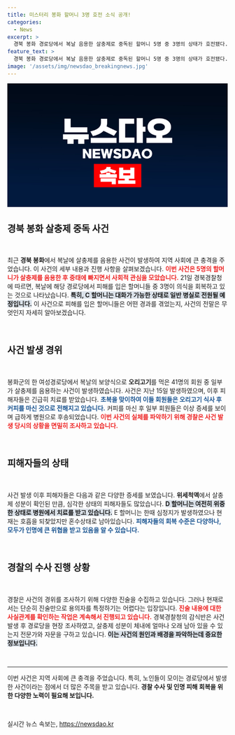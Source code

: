 ```yaml
---
title: 미스터리 봉화 할머니 3명 호전 소식 공개!
categories:
  - News
excerpt: >
  경북 봉화 경로당에서 복날 음용한 살충제로 중독된 할머니 5명 중 3명의 상태가 호전됐다. 이들은 의식을 되찾고 대화 가능 상태에 이른 반면, 2명은 여전히 위중하다. 경찰은 사건의 진실을 밝히기 위한 조사를 이어간다. 사건의 전말이 궁금하다면 클릭하세요!
feature_text: >
  경북 봉화 경로당에서 복날 음용한 살충제로 중독된 할머니 5명 중 3명의 상태가 호전됐다. 이들은 의식을 되찾고 대화 가능 상태에 이른 반면, 2명은 여전히 위중하다. 경찰은 사건의 진실을 밝히기 위한 조사를 이어간다. 사건의 전말이 궁금하다면 클릭하세요!
image: '/assets/img/newsdao_breakingnews.jpg'
---
```


<p><img src="/assets/img/newsdao_breakingnews.jpg" alt="ontimetimes 속보" /></p>

<h2 data-ke-size="size26">경북 봉화 살충제 중독 사건</h2>

<p data-ke-size="size16">&nbsp;</p>

<p data-ke-size="size16">최근 <b>경북 봉화</b>에서 복날에 살충제를 음용한 사건이 발생하여 지역 사회에 큰 충격을 주었습니다. 이 사건의 세부 내용과 진행 사항을 살펴보겠습니다. <b><span style="color: #ee2323;">이번 사건은 5명의 할머니가 살충제를 음용한 후 중태에 빠지면서 사회적 관심을 모았습니다.</span></b> 21일 경북경찰청에 따르면, 복날에 해당 경로당에서 피해를 입은 할머니들 중 3명이 의식을 회복하고 있는 것으로 나타났습니다. <b><span style="background-color: #21538527;">특히, C 할머니는 대화가 가능한 상태로 일반 병실로 전원될 예정입니다.</span></b> 이 사건으로 피해를 입은 할머니들은 어떤 경과를 겪었는지, 사건의 전말은 무엇인지 자세히 알아보겠습니다.</p>

<p data-ke-size="size16">&nbsp;</p>

<h2 data-ke-size="size26">사건 발생 경위</h2>

<p data-ke-size="size16">&nbsp;</p>

<p data-ke-size="size16">봉화군의 한 여성경로당에서 복날의 보양식으로 <b>오리고기</b>를 먹은 41명의 회원 중 일부가 살충제를 음용하는 사건이 발생하였습니다. 사건은 지난 15일 발생하였으며, 이후 피해자들은 긴급히 치료를 받았습니다. <b><span style="color: #1a5490;">초복을 맞이하여 이들 회원들은 오리고기 식사 후 커피를 마신 것으로 전해지고 있습니다.</span></b> 커피를 마신 후 일부 회원들은 이상 증세를 보이며 급하게 병원으로 후송되었습니다. <b><span style="color: #ee2323;">이번 사건의 실체를 파악하기 위해 경찰은 사건 발생 당시의 상황을 면밀히 조사하고 있습니다.</span></b></p>

<p data-ke-size="size16">&nbsp;</p>

<h2 data-ke-size="size26">피해자들의 상태</h2>

<p data-ke-size="size16">&nbsp;</p>

<p data-ke-size="size16">사건 발생 이후 피해자들은 다음과 같은 다양한 증세를 보였습니다. <b>위세척액</b>에서 살충제 성분이 확인된 만큼, 심각한 상태의 피해자들도 많았습니다. <b><span style="background-color: #21538527;">D 할머니는 여전히 위중한 상태로 병원에서 치료를 받고 있습니다.</span></b> E 할머니는 한때 심정지가 발생하였으나 현재는 호흡을 되찾았지만 혼수상태로 남아있습니다. <b><span style="color: #1a5490;">피해자들의 회복 수준은 다양하나, 모두가 인명에 큰 위협을 받고 있음을 알 수 있습니다.</span></b></p>

<p data-ke-size="size16">&nbsp;</p>

<h2 data-ke-size="size26">경찰의 수사 진행 상황</h2>

<p data-ke-size="size16">&nbsp;</p>

<p data-ke-size="size16">경찰은 사건의 경위를 조사하기 위해 다양한 진술을 수집하고 있습니다. 그러나 현재로서는 단순히 진술만으로 용의자를 특정하기는 어렵다는 입장입니다. <b><span style="color: #ee2323;">진술 내용에 대한 사실관계를 확인하는 작업은 계속해서 진행되고 있습니다.</span></b> 경북경찰청의 감식반은 사건 발생 후 경로당을 현장 조사하였고, 살충제 성분이 체내에 얼마나 오래 남아 있을 수 있는지 전문가와 자문을 구하고 있습니다. <b><span style="background-color: #21538527;">이는 사건의 원인과 배경을 파악하는데 중요한 정보입니다.</span></b></p>

<p data-ke-size="size16">&nbsp;</p>

<hr>

<p data-ke-size="size16">이번 사건은 지역 사회에 큰 충격을 주었습니다. 특히, 노인들이 모이는 경로당에서 발생한 사건이라는 점에서 더 많은 주목을 받고 있습니다. <b>경찰 수사 및 인명 피해 회복을 위한 다양한 노력이 필요해 보입니다.</b></p>

<p data-ke-size="size16">&nbsp;</p>
실시간 뉴스 속보는, <a href="https://newsdao.kr" rel="dofollow">https://newsdao.kr</a>


